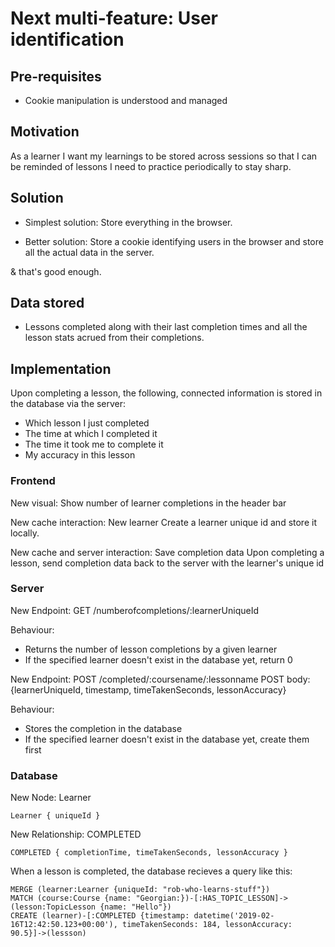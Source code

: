 # Next multi-feature: User identification

## Pre-requisites

- Cookie manipulation is understood and managed

## Motivation

As a learner I want my learnings to be stored across sessions so that I can be reminded of
lessons I need to practice periodically to stay sharp.

## Solution

- Simplest solution:  Store everything in the browser.

- Better solution: Store a cookie identifying users in the browser and store all the actual data
in the server.

& that's good enough.

## Data stored

- Lessons completed along with their last completion times and all the lesson stats acrued from
their completions.

## Implementation

Upon completing a lesson, the following, connected information is stored in the database via
the server:

- Which lesson I just completed
- The time at which I completed it
- The time it took me to complete it
- My accuracy in this lesson

### Frontend

New visual: Show number of learner completions in the header bar

New cache interaction: New learner
Create a learner unique id and store it locally.

New cache and server interaction: Save completion data
Upon completing a lesson, send completion data back to the server with the learner's unique id

### Server

New Endpoint: GET /numberofcompletions/:learnerUniqueId

Behaviour:

- Returns the number of lesson completions by a given learner
- If the specified learner doesn't exist in the database yet, return 0

New Endpoint: POST /completed/:coursename/:lessonname
POST body: {learnerUniqueId, timestamp, timeTakenSeconds, lessonAccuracy}

Behaviour:

- Stores the completion in the database
- If the specified learner doesn't exist in the database yet, create them first

### Database

New Node: Learner

`Learner { uniqueId }`

New Relationship: COMPLETED

`COMPLETED { completionTime, timeTakenSeconds, lessonAccuracy }`

When a lesson is completed, the database recieves a query like this:

```
MERGE (learner:Learner {uniqueId: "rob-who-learns-stuff"})
MATCH (course:Course {name: "Georgian:})-[:HAS_TOPIC_LESSON]->(lesson:TopicLesson {name: "Hello"})
CREATE (learner)-[:COMPLETED {timestamp: datetime('2019-02-16T12:42:50.123+00:00'), timeTakenSeconds: 184, lessonAccuracy: 90.5}]->(lessson)
```

